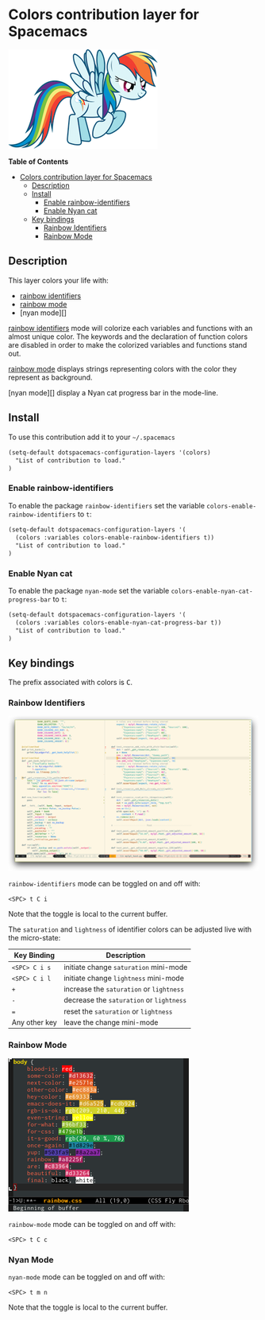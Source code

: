 # Colors contribution layer for Spacemacs

![logo](img/rainbow_dash.png)

<!-- markdown-toc start - Don't edit this section. Run M-x markdown-toc/generate-toc again -->
**Table of Contents**

- [Colors contribution layer for Spacemacs](#colors-contribution-layer-for-spacemacs)
    - [Description](#description)
    - [Install](#install)
        - [Enable rainbow-identifiers](#enable-rainbow-identifiers)
        - [Enable Nyan cat](#enable-nyan-cat)
    - [Key bindings](#key-bindings)
        - [Rainbow Identifiers](#rainbow-identifiers)
        - [Rainbow Mode](#rainbow-mode)

<!-- markdown-toc end -->

## Description

This layer colors your life with:
- [rainbow identifiers][]
- [rainbow mode][]
- [nyan mode][]

[rainbow identifiers][] mode will colorize each variables and functions with an
almost unique color. The keywords and the declaration of function colors are
disabled in order to make the colorized variables and functions stand out.

[rainbow mode][] displays strings representing colors with the color they
represent as background.

[nyan mode][] display a Nyan cat progress bar in the mode-line.

## Install

To use this contribution add it to your `~/.spacemacs`

```elisp
(setq-default dotspacemacs-configuration-layers '(colors)
  "List of contribution to load."
)
```

### Enable rainbow-identifiers

To enable the package `rainbow-identifiers` set the variable
`colors-enable-rainbow-identifiers` to `t`:

```elisp
(setq-default dotspacemacs-configuration-layers '(
  (colors :variables colors-enable-rainbow-identifiers t))
  "List of contribution to load."
)
```

### Enable Nyan cat

To enable the package `nyan-mode` set the variable
`colors-enable-nyan-cat-progress-bar` to `t`:

```elisp
(setq-default dotspacemacs-configuration-layers '(
  (colors :variables colors-enable-nyan-cat-progress-bar t))
  "List of contribution to load."
)
```

## Key bindings

The prefix associated with colors is <kbd>C</kbd>.

### Rainbow Identifiers

![theme_tweaks_python](img/theme-tweaks-python.png)

`rainbow-identifiers` mode can be toggled on and off with:

    <SPC> t C i

Note that the toggle is local to the current buffer.

The `saturation` and `lightness` of identifier colors can be adjusted live
with the micro-state:

Key Binding   | Description
--------------|------------------------------------------------------------
`<SPC> C i s` | initiate change `saturation` mini-mode
`<SPC> C i l` | initiate change `lightness` mini-mode
`+`           | increase the `saturation` or `lightness`
`-`           | decrease the `saturation` or `lightness`
`=`           | reset the `saturation` or `lightness`
Any other key | leave the change mini-mode

### Rainbow Mode

![rainbow_mode](img/rainbow-mode.png)

`rainbow-mode` mode can be toggled on and off with:

    <SPC> t C c

### Nyan Mode

`nyan-mode` mode can be toggled on and off with:

    <SPC> t m n

Note that the toggle is local to the current buffer.

[rainbow identifiers]: https://github.com/Fanael/rainbow-identifiers
[rainbow mode]: https://julien.danjou.info/projects/emacs-packages

